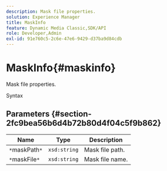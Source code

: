 ```yaml
---
description: Mask file properties.
solution: Experience Manager
title: MaskInfo
feature: Dynamic Media Classic,SDK/API
role: Developer,Admin
exl-id: 91e760c5-2c6e-47e6-9429-d37ba9d84cdb
---
```

# MaskInfo{#maskinfo}

Mask file properties.

 Syntax 

## Parameters {#section-2fc9bea56b6d4b72b80d4f04c5f9b862}

|  Name  | Type  | Description  |
|---|---|---|
|  `*`maskPath`*`  | `xsd:string`  | Mask file path.  |
|  `*`maskFile`*`  | `xsd:string`  | Mask file name.  |
